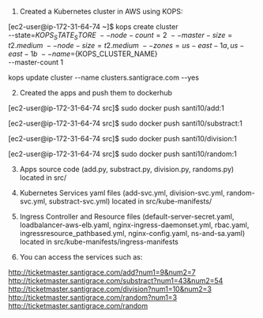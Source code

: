 1) Created a Kubernetes cluster in AWS using KOPS:

[ec2-user@ip-172-31-64-74 ~]$ kops create cluster \
 --state=${KOPS_STATE_STORE} \
 --node-count=2 \
 --master-size=t2.medium \
 --node-size=t2.medium \
 --zones=us-east-1a,us-east-1b \
 --name=${KOPS_CLUSTER_NAME} \
 --master-count 1

kops update cluster --name clusters.santigrace.com --yes

2) Created the apps and push them to dockerhub

[ec2-user@ip-172-31-64-74 src]$ sudo docker push santi10/add:1

[ec2-user@ip-172-31-64-74 src]$ sudo docker push santi10/substract:1

[ec2-user@ip-172-31-64-74 src]$ sudo docker push santi10/division:1

[ec2-user@ip-172-31-64-74 src]$ sudo docker push santi10/random:1


3) Apps source code (add.py, substract.py, division.py, randoms.py) located in src/

4) Kubernetes Services yaml files (add-svc.yml, division-svc.yml, random-svc.yml, substract-svc.yml) located in src/kube-manifests/

5) Ingress Controller and Resource files (default-server-secret.yaml, loadbalancer-aws-elb.yaml, nginx-ingress-daemonset.yml, rbac.yaml, ingressresource_pathbased.yml, nginx-config.yaml, ns-and-sa.yaml) located in src/kube-manifests/ingress-manifests

6) You can access the services such as:

http://ticketmaster.santigrace.com/add?num1=9&num2=7
http://ticketmaster.santigrace.com/substract?num1=43&num2=54
http://ticketmaster.santigrace.com/division?num1=10&num2=3
http://ticketmaster.santigrace.com/random?num1=3
http://ticketmaster.santigrace.com/random



